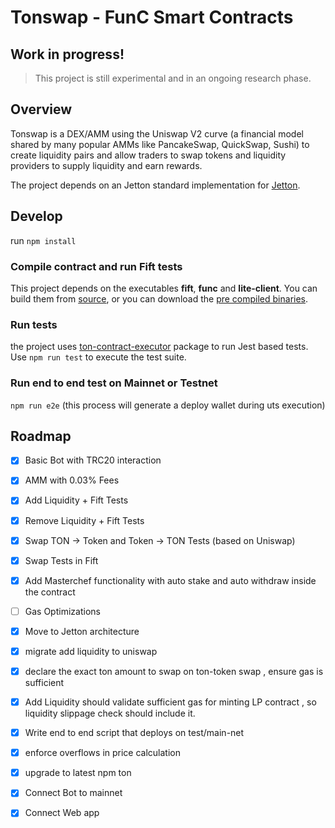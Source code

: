 # Tonswap - FunC Smart Contracts

## Work in progress!

> This project is still experimental and in an ongoing research phase.

## Overview

Tonswap is a DEX/AMM using the Uniswap V2 curve (a financial model shared by many popular AMMs like PancakeSwap, QuickSwap, Sushi) to create liquidity pairs and allow traders to swap tokens and liquidity providers to supply liquidity and earn rewards.

The project depends on an Jetton standard implementation for [Jetton](https://github.com/ton-blockchain/token-contract/tree/jettons/ft).

## Develop

run `npm install`

### Compile contract and run Fift tests

This project depends on the executables **fift**, **func** and **lite-client**. You can build them from [source](https://ton.org/docs/#/howto/getting-started), or you can download the [pre compiled binaries](https://github.com/ton-defi-org/ton-binaries/releases).

### Run tests

the project uses [ton-contract-executor](https://github.com/tonwhales/ton-contract-executor) package to run Jest based tests.
Use `npm run test` to execute the test suite.

### Run end to end test on Mainnet or Testnet

`npm run e2e` (this process will generate a deploy wallet during uts execution)

## Roadmap

-   [x] Basic Bot with TRC20 interaction
-   [x] AMM with 0.03% Fees
-   [x] Add Liquidity + Fift Tests
-   [x] Remove Liquidity + Fift Tests
-   [x] Swap TON -> Token and Token -> TON Tests (based on Uniswap)
-   [x] Swap Tests in Fift
-   [x] Add Masterchef functionality with auto stake and auto withdraw inside the contract
-   [ ] Gas Optimizations
-   [x] Move to Jetton architecture

-   [x] migrate add liquidity to uniswap
-   [x] declare the exact ton amount to swap on ton-token swap , ensure gas is sufficient
-   [x] Add Liquidity should validate sufficient gas for minting LP contract , so liquidity slippage check should include it.
-   [x] Write end to end script that deploys on test/main-net
-   [x] enforce overflows in price calculation
-   [x] upgrade to latest npm ton
-   [x] Connect Bot to mainnet
-   [x] Connect Web app
